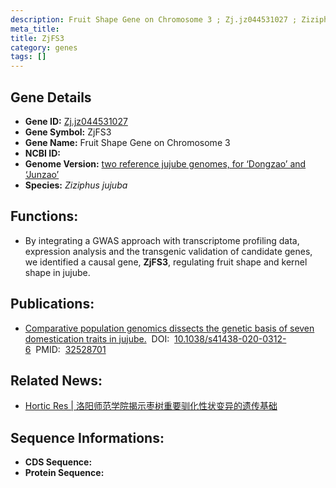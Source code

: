 ```yaml
---
description: Fruit Shape Gene on Chromosome 3 ; Zj.jz044531027 ; Ziziphus jujuba
meta_title:
title: ZjFS3
category: genes
tags: []
---
```


## Gene Details
- **Gene ID:**	[Zj.jz044531027](Zj.jz044531027)
- **Gene Symbol:** ZjFS3
- **Gene Name:** Fruit Shape Gene on Chromosome 3
- **NCBI ID:** [](https://www.ncbi.nlm.nih.gov/gene/?term=)
- **Genome Version:** [two reference jujube genomes, for ‘Dongzao’ and ‘Junzao’]()
- **Species:** *Ziziphus jujuba*

## Functions:
   - By integrating a GWAS approach with transcriptome profiling data, expression analysis and the transgenic validation of candidate genes, we identified a causal gene, **ZjFS3**, regulating fruit shape and kernel shape in jujube.

## Publications:
   - [Comparative population genomics dissects the genetic basis of seven domestication traits in jujube.]( https://www.ncbi.nlm.nih.gov/pmc/articles/PMC7261808/)&nbsp;&nbsp;DOI:&nbsp;&nbsp;[10.1038/s41438-020-0312-6](https://www.ncbi.nlm.nih.gov/pmc/articles/PMC7261808/)&nbsp;&nbsp;PMID:&nbsp;&nbsp;[32528701](https://pubmed.ncbi.nlm.nih.gov/32528701/)

## Related News:
   - [Hortic Res | 洛阳师范学院揭示枣树重要驯化性状变异的遗传基础](https://mp.weixin.qq.com/s?__biz=Mzg3MDEwNDEyMg==&mid=2247489943&idx=7&sn=893e13d2b7c4b3d3530fca447adfa3f3&chksm=ce93b4c2f9e43dd4e5089228a689115ee8b58e45b4efe331fad658c69c2d59ba31c8597dbe6c&scene=27#wechat_redirect)

## Sequence Informations:
- **CDS Sequence:**
- **Protein Sequence:**
